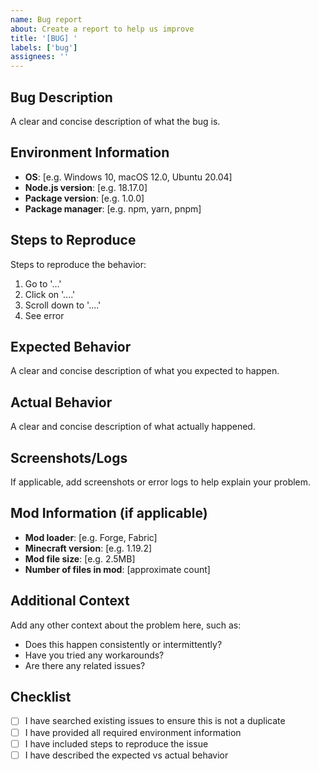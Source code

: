 ```yaml
---
name: Bug report
about: Create a report to help us improve
title: '[BUG] '
labels: ['bug']
assignees: ''
---
```


## Bug Description
A clear and concise description of what the bug is.

## Environment Information
- **OS**: [e.g. Windows 10, macOS 12.0, Ubuntu 20.04]
- **Node.js version**: [e.g. 18.17.0]
- **Package version**: [e.g. 1.0.0]
- **Package manager**: [e.g. npm, yarn, pnpm]

## Steps to Reproduce
Steps to reproduce the behavior:
1. Go to '...'
2. Click on '....'
3. Scroll down to '....'
4. See error

## Expected Behavior
A clear and concise description of what you expected to happen.

## Actual Behavior
A clear and concise description of what actually happened.

## Screenshots/Logs
If applicable, add screenshots or error logs to help explain your problem.

## Mod Information (if applicable)
- **Mod loader**: [e.g. Forge, Fabric]
- **Minecraft version**: [e.g. 1.19.2]
- **Mod file size**: [e.g. 2.5MB]
- **Number of files in mod**: [approximate count]

## Additional Context
Add any other context about the problem here, such as:
- Does this happen consistently or intermittently?
- Have you tried any workarounds?
- Are there any related issues?

## Checklist
- [ ] I have searched existing issues to ensure this is not a duplicate
- [ ] I have provided all required environment information
- [ ] I have included steps to reproduce the issue
- [ ] I have described the expected vs actual behavior
